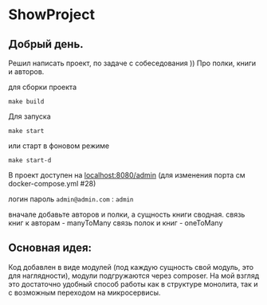 
# ShowProject

## Добрый день.
Решил написать проект, по задаче с собеседования )) 
Про полки, книги и авторов.

для сборки проекта

`
make build
`

Для запуска

`
make start
`

или старт в фоновом режиме

`
make start-d 
`

В проект доступен на [localhost:8080/admin](http://localhost:8080/admin) (для изменения порта см docker-compose.yml #28)

логин пароль `admin@admin.com` : `admin`

вначале добавьте авторов и полки, а сущность книги сводная. 
связь книг к авторам - manyToMany
связь полок и книг - oneToMany


## Основная идея:
Код добавлен в виде модулей (под каждую сущность свой модуль, это для наглядности), модули подгружаются через composer. На мой взгляд это достаточно удобный способ работы как в структуре монолита, так и с возможным переходом на микросервисы.




